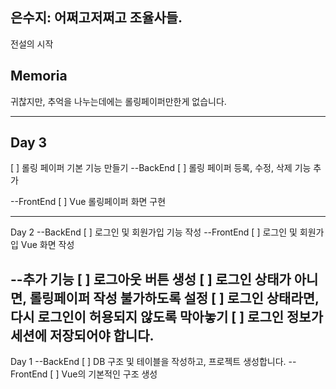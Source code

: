 ## 은수지: 어쩌고저쩌고 조율사들.
전설의 시작

## Memoria
귀찮지만, 추억을 나누는데에는 롤링페이퍼만한게 없습니다.

-----------------------------------------------------------------------------------------------------------
## Day 3
[ ] 롤링 페이퍼 기본 기능 만들기
--BackEnd
[ ] 롤링 페이퍼 등록, 수정, 삭제 기능 추가

--FrontEnd
[ ] Vue 롤링페이퍼 화면 구현

-----------------------------------------------------------------------------------------------------------
Day 2
--BackEnd
[ ] 로그인 및 회원가입 기능 작성
--FrontEnd
[ ] 로그인 및 회원가입 Vue 화면 작성

--추가 기능
[ ] 로그아웃 버튼 생성
[ ] 로그인 상태가 아니면, 롤링페이퍼 작성 불가하도록 설정
[ ] 로그인 상태라면, 다시 로그인이 허용되지 않도록 막아놓기
[ ] 로그인 정보가 세션에 저장되어야 합니다.
------------------------------------------------------------------------------------------------------------
Day 1
--BackEnd
[ ] DB 구조 및 테이블을 작성하고, 프로젝트 생성합니다.
--FrontEnd
[ ] Vue의 기본적인 구조 생성
